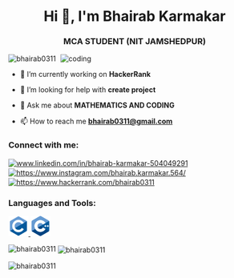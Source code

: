 <h1 align="center">Hi 👋, I'm Bhairab Karmakar</h1>
<h3 align="center">MCA STUDENT (NIT JAMSHEDPUR)</h3>
<img align="right" alt="coding" width="400"src="https://user-images.githubusercontent.com/55389276/140866485-8fb1c876-9a8f-4d6a-98dc-08c4981eaf70.gif">

<p align="left"> <img src="https://komarev.com/ghpvc/?username=bhairab0311&label=Profile%20views&color=0e75b6&style=flat" alt="bhairab0311" /> </p>

- 🔭 I’m currently working on **HackerRank**

- 🤝 I’m looking for help with **create project**

- 💬 Ask me about **MATHEMATICS AND CODING**

- 📫 How to reach me **bhairab0311@gmail.com**

<h3 align="left">Connect with me:</h3>
<p align="left">
<a href="https://linkedin.com/in/www.linkedin.com/in/bhairab-karmakar-504049291" target="blank"><img align="center" src="https://raw.githubusercontent.com/rahuldkjain/github-profile-readme-generator/master/src/images/icons/Social/linked-in-alt.svg" alt="www.linkedin.com/in/bhairab-karmakar-504049291" height="30" width="40" /></a>
<a href="https://instagram.com/https://www.instagram.com/bhairab.karmakar.564/" target="blank"><img align="center" src="https://raw.githubusercontent.com/rahuldkjain/github-profile-readme-generator/master/src/images/icons/Social/instagram.svg" alt="https://www.instagram.com/bhairab.karmakar.564/" height="30" width="40" /></a>
<a href="https://www.hackerrank.com/https://www.hackerrank.com/bhairab0311" target="blank"><img align="center" src="https://raw.githubusercontent.com/rahuldkjain/github-profile-readme-generator/master/src/images/icons/Social/hackerrank.svg" alt="https://www.hackerrank.com/bhairab0311" height="30" width="40" /></a>
</p>

<h3 align="left">Languages and Tools:</h3>
<p align="left"> <a href="https://www.cprogramming.com/" target="_blank" rel="noreferrer"> <img src="https://raw.githubusercontent.com/devicons/devicon/master/icons/c/c-original.svg" alt="c" width="40" height="40"/> </a> <a href="https://www.w3schools.com/cpp/" target="_blank" rel="noreferrer"> <img src="https://raw.githubusercontent.com/devicons/devicon/master/icons/cplusplus/cplusplus-original.svg" alt="cplusplus" width="40" height="40"/> </a> </p>

<p><img align="left" src="https://github-readme-stats.vercel.app/api/top-langs?username=bhairab0311&show_icons=true&locale=en&layout=compact" alt="bhairab0311" /></p>

<p>&nbsp;<img align="center" src="https://github-readme-stats.vercel.app/api?username=bhairab0311&show_icons=true&locale=en" alt="bhairab0311" /></p>

<p><img align="center" src="https://github-readme-streak-stats.herokuapp.com/?user=bhairab0311&" alt="bhairab0311" /></p>
